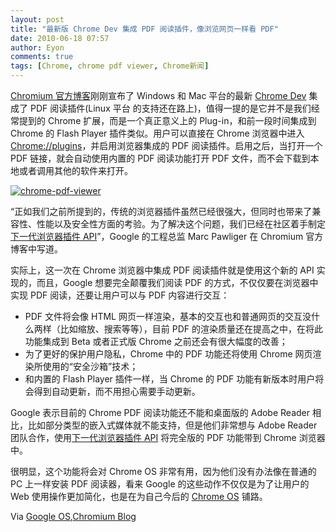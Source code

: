 ```yaml
---
layout: post
title: "最新版 Chrome Dev 集成 PDF 阅读插件，像浏览网页一样看 PDF"
date: 2010-06-18 07:57
author: Eyon
comments: true
tags: [Chrome, chrome pdf viewer, Chrome新闻]
---
```

[Chromium 官方博客](http://blog.chromium.org/2010/06/bringing-improved-pdf-support-to-google.html)刚刚宣布了 Windows 和 Mac 平台的最新 [Chrome Dev](http://www.chromi.org/archives/category/chrome-update/chrome-dev) 集成了 PDF 阅读插件(Linux 平台 的支持还在路上)，值得一提的是它并不是我们经常提到的 Chrome 扩展，而是一个真正意义上的 Plug-in，和前一段时间集成到 Chrome 的 Flash Player 插件类似。用户可以直接在 Chrome 浏览器中进入 [Chrome://plugins](Chrome://plugins)，并启用浏览器集成的 PDF 阅读插件。启用之后，当打开一个 PDF 链接，就会自动使用内置的 PDF 阅读功能打开 PDF 文件，而不会下载到本地或者调用其他的软件来打开。

<a href="http://img.chromi.org/2010/06/chrome-pdf-viewer.png">![](http://img.chromi.org/2010/06/chrome-pdf-viewer.png "chrome-pdf-viewer")</a>

“正如我们之前所提到的，传统的浏览器插件虽然已经很强大，但同时也带来了兼容性、性能以及安全性方面的考验。为了解决这个问题，我们已经在社区着手制定[下一代浏览器插件 API](https://wiki.mozilla.org/NPAPI:Pepper)”，Google 的工程总监 Marc Pawliger 在 Chromium 官方博客中写道。

实际上，这一次在 Chrome 浏览器中集成 PDF 阅读插件就是使用这个新的 API 实现的，而且，Google 想要完全颠覆我们阅读 PDF 的方式，不仅仅要在浏览器中实现 PDF 阅读，还要让用户可以与 PDF 内容进行交互：




>

*   PDF 文件将会像 HTML 网页一样渲染，基本的交互也和普通网页的交互没什么两样（比如缩放、搜索等等），目前 PDF 的渲染质量还在提高之中，在将此功能集成到 Beta 或者正式版 Chrome 之前还会有很大幅度的改善；
*   为了更好的保护用户隐私，Chrome 中的 PDF 功能还将使用 Chrome 网页渲染所使用的“安全沙箱”技术；
*   和内置的 Flash Player 插件一样，当 Chrome 的 PDF 功能有新版本时用户将会得到自动更新，而不用担心需要手动更新。




Google 表示目前的 Chrome PDF 阅读功能还不能和桌面版的 Adobe Reader 相比，比如部分类型的嵌入式媒体就不能支持，但是他们非常想与 Adobe Reader 团队合作，使用[下一代浏览器插件 API](https://wiki.mozilla.org/NPAPI:Pepper) 将完全版的 PDF 功能带到 Chrome 浏览器中。

很明显，这个功能将会对 Chrome OS 非常有用，因为他们没有办法像在普通的 PC 上一样安装 PDF 阅读器，看来 Google 的这些动作不仅仅是为了让用户的 Web 使用操作更加简化，也是在为自己今后的 [Chrome OS](http://www.chromi.org/archives/tag/chrome-os) 铺路。

Via [Google OS](http://googlesystem.blogspot.com/2010/06/built-in-pdf-reader-for-google-chrome.html),[Chromium Blog](http://blog.chromium.org/2010/06/bringing-improved-pdf-support-to-google.html)
